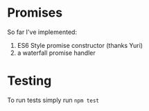 # Promises

So far I've implemented: 

1. ES6 Style promise constructor (thanks Yuri)
2. a waterfall promise handler

# Testing

To run tests simply run `npm test`
